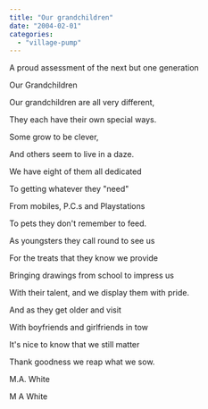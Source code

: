 ```yaml
---
title: "Our grandchildren"
date: "2004-02-01"
categories: 
  - "village-pump"
---
```


A proud assessment of the next but one generation

Our Grandchildren

Our grandchildren are all very different,

They each have their own special ways.

Some grow to be clever,

And others seem to live in a daze.

We have eight of them all dedicated

To getting whatever they "need"

From mobiles, P.C.s and Playstations

To pets they don't remember to feed.

As youngsters they call round to see us

For the treats that they know we provide

Bringing drawings from school to impress us

With their talent, and we display them with pride.

And as they get older and visit

With boyfriends and girlfriends in tow

It's nice to know that we still matter

Thank goodness we reap what we sow.

M.A. White

M A White
